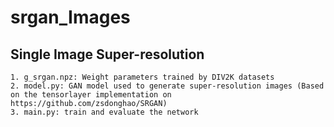 # srgan_Images


Single Image Super-resolution   
---------------------
	1. g_srgan.npz: Weight parameters trained by DIV2K datasets  
	2. model.py: GAN model used to generate super-resolution images (Based on the tensorlayer implementation on https://github.com/zsdonghao/SRGAN)   
	3. main.py: train and evaluate the network
